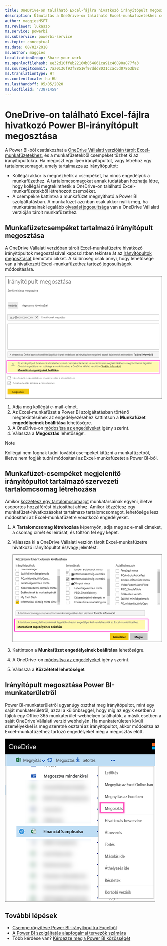 ```yaml
---
title: OneDrive-on található Excel-fájlra hivatkozó irányítópult megosztása ‒ Power BI
description: Útmutatás a OneDrive-on található Excel-munkafüzetekhez csatlakozó, a munkafüzetből kitűzött csempéket tartalmazó irányítópultok megosztásához.
author: maggiesMSFT
ms.reviewer: lukaszp
ms.service: powerbi
ms.subservice: powerbi-service
ms.topic: conceptual
ms.date: 08/02/2018
ms.author: maggies
LocalizationGroup: Share your work
ms.openlocfilehash: ee32d10ffeb22160b054661ca91c46890a877fa3
ms.sourcegitcommit: 7aa0136f93f88516f97ddd8031ccac5d07863b92
ms.translationtype: HT
ms.contentlocale: hu-HU
ms.lasthandoff: 05/05/2020
ms.locfileid: "73871459"
---
```

# <a name="share-a-power-bi-dashboard-that-links-to-an-excel-file-in-onedrive"></a>OneDrive-on található Excel-fájlra hivatkozó Power BI-irányítópult megosztása
A Power BI-ból csatlakozhat a [OneDrive Vállalati verzióján tárolt Excel-munkafüzetekhez](service-excel-workbook-files.md), és a munkafüzetekből csempéket tűzhet ki az irányítópultokra. Ha megoszt egy ilyen irányítópultot, vagy létrehoz egy tartalomcsomagot, amely tartalmazza az irányítópultot:

* Kollégái akkor is megnézhetik a csempéket, ha nincs engedélyük a munkafüzethez. A tartalomcsomagokat annak tudatában hozhatja létre, hogy kollégái megtekinthetik a OneDrive-on található Excel-munkafüzetekből létrehozott csempéket.
* A csempékre kattintva a munkafüzet megnyitható a Power BI szolgáltatásban. A munkafüzet azonban csak akkor nyílik meg, ha munkatársainak legalább [olvasási jogosultsága](https://support.office.com/article/Share-documents-or-folders-in-Office-365-1fe37332-0f9a-4719-970e-d2578da4941c) van a OneDrive Vállalati verzióján tárolt munkafüzethez.

## <a name="share-a-dashboard-that-contains-workbook-tiles"></a>Munkafüzetcsempéket tartalmazó irányítópult megosztása
A OneDrive Vállalati verzióban tárolt Excel-munkafüzetre hivatkozó irányítópultok megosztásával kapcsolatban tekintse át az [Irányítópultok megosztását](service-share-dashboards.md) bemutató cikket. A különbség csak annyi, hogy lehetősége van a hivatkozott Excel-munkafüzethez tartozó jogosultságok módosítására.

  ![Irányítópult megosztása párbeszédpanel](media/service-share-dashboard-that-links-to-excel-onedrive/pbi_share_workbk.png)

1. Adja meg kollégái e-mail-címét.
2. Az Excel-munkafüzet a Power BI szolgáltatásban történő megtekintésének az engedélyezéséhez kattintson a **Munkafüzet engedélyeinek beállítása** lehetőségre.
3. A OneDrive-on [módosítsa az engedélyeket](https://support.office.com/article/Share-files-and-folders-and-change-permissions-9fcc2f7d-de0c-4cec-93b0-a82024800c07) igény szerint.
4. Válassza a **Megosztás** lehetőséget.

>[!NOTE]
>Kollégái nem fognak tudni további csempéket kitűzni a munkafüzetből, illetve nem fogják tudni módosítani az Excel-munkafüzetet a Power BI-ból.
> 
> 

## <a name="create-an-organizational-content-pack-with-a-dashboard-that-contains-workbook-tiles"></a>Munkafüzet-csempéket megjelenítő irányítópultot tartalmazó szervezeti tartalomcsomag létrehozása
Amikor [közzétesz egy tartalomcsomagot](service-organizational-content-pack-create-and-publish.md) munkatársainak egyéni, illetve csoportos hozzáférést biztosíthat ahhoz. Amikor közzétesz egy munkafüzet-hivatkozásokat tartalmazó tartalomcsomagot, lehetősége lesz módosítani az Excel-munkafüzetre vonatkozó engedélyeket.

1. A **Tartalomcsomag létrehozása** képernyőn, adja meg az e-mail címeket, a csomag címét és leírását, és töltsön fel egy képet.
2. Válassza ki a OneDrive Vállalati verzión tárolt Excel-munkafüzetre hivatkozó irányítópultot és/vagy jelentést.
   
    ![Excel-munkafüzet egy tartalomcsomagban](media/service-share-dashboard-that-links-to-excel-onedrive/pbi_contpack_workbk.png)
3. Kattintson a **Munkafüzet engedélyeinek beállítása** lehetőségre.
4. A OneDrive-on [módosítsa az engedélyeket](https://support.office.com/article/Share-files-and-folders-and-change-permissions-9fcc2f7d-de0c-4cec-93b0-a82024800c07) igény szerint.
5. Válassza a **Közzététel lehetőséget**.

## <a name="share-a-dashboard-from-a-power-bi-workspace"></a>Irányítópult megosztása Power BI-munkaterületről
Power BI-munkaterületről ugyanúgy oszthat meg irányítópultot, mint egy saját munkaterületről, azzal a különbséggel, hogy míg az egyik esetben a fájlok egy Office 365 munkaterület-webhelyen találhatók, a másik esetben a saját OneDrive Vállalati verzió webhelyén. Ha munkaterületen kívüli személyekkel is meg szeretné osztani az irányítópultot, akkor módosítsa az Excel-munkafüzethez tartozó engedélyeket még a megosztás előtt.

![Megosztás OneDrive-ról](media/service-share-dashboard-that-links-to-excel-onedrive/pbi_onedriveshare.png)

## <a name="next-steps"></a>További lépések
* [Csempe rögzítése Power BI-irányítópultra Excelből](service-dashboard-pin-tile-from-excel.md)
* [A Power BI szolgáltatás alapfogalmai tervezők számára](service-basic-concepts.md)
* Több kérdése van? [Kérdezze meg a Power BI közösségét](https://community.powerbi.com/)

